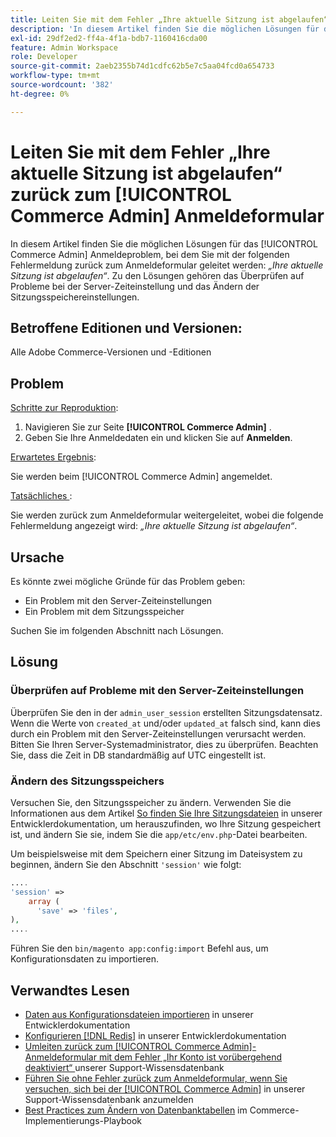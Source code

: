 ```yaml
---
title: Leiten Sie mit dem Fehler „Ihre aktuelle Sitzung ist abgelaufen“ zurück zum [!UICONTROL Commerce Admin] Anmeldeformular
description: 'In diesem Artikel finden Sie die möglichen Lösungen für das [!UICONTROL Commerce Admin] Anmeldeproblem, bei dem Sie zurück zum Anmeldeformular mit der folgenden Fehlermeldung geleitet werden: *„Ihre aktuelle Sitzung ist abgelaufen“*. Zu den Lösungen gehören das Überprüfen auf Probleme bei der Server-Zeiteinstellung und das Ändern der Sitzungsspeichereinstellungen.'
exl-id: 29df2ed2-ff4a-4f1a-bdb7-1160416cda00
feature: Admin Workspace
role: Developer
source-git-commit: 2aeb2355b74d1cdfc62b5e7c5aa04fcd0a654733
workflow-type: tm+mt
source-wordcount: '382'
ht-degree: 0%

---
```


# Leiten Sie mit dem Fehler „Ihre aktuelle Sitzung ist abgelaufen“ zurück zum [!UICONTROL Commerce Admin] Anmeldeformular

In diesem Artikel finden Sie die möglichen Lösungen für das [!UICONTROL Commerce Admin] Anmeldeproblem, bei dem Sie mit der folgenden Fehlermeldung zurück zum Anmeldeformular geleitet werden: *„Ihre aktuelle Sitzung ist abgelaufen“*. Zu den Lösungen gehören das Überprüfen auf Probleme bei der Server-Zeiteinstellung und das Ändern der Sitzungsspeichereinstellungen.

## Betroffene Editionen und Versionen:

Alle Adobe Commerce-Versionen und -Editionen

## Problem

<u>Schritte zur Reproduktion</u>:

1. Navigieren Sie zur Seite **[!UICONTROL Commerce Admin]** .
1. Geben Sie Ihre Anmeldedaten ein und klicken Sie auf **Anmelden**.

<u>Erwartetes Ergebnis</u>:

Sie werden beim [!UICONTROL Commerce Admin] angemeldet.

<u>Tatsächliches </u>:

Sie werden zurück zum Anmeldeformular weitergeleitet, wobei die folgende Fehlermeldung angezeigt wird: *„Ihre aktuelle Sitzung ist abgelaufen“*.

## Ursache

Es könnte zwei mögliche Gründe für das Problem geben:

* Ein Problem mit den Server-Zeiteinstellungen
* Ein Problem mit dem Sitzungsspeicher

Suchen Sie im folgenden Abschnitt nach Lösungen.

## Lösung

### Überprüfen auf Probleme mit den Server-Zeiteinstellungen

Überprüfen Sie den in der `admin_user_session` erstellten Sitzungsdatensatz. Wenn die Werte von `created_at` und/oder `updated_at` falsch sind, kann dies durch ein Problem mit den Server-Zeiteinstellungen verursacht werden. Bitten Sie Ihren Server-Systemadministrator, dies zu überprüfen. Beachten Sie, dass die Zeit in DB standardmäßig auf UTC eingestellt ist.

### Ändern des Sitzungsspeichers

Versuchen Sie, den Sitzungsspeicher zu ändern. Verwenden Sie die Informationen aus dem Artikel [So finden Sie Ihre Sitzungsdateien](https://experienceleague.adobe.com/en/docs/commerce-operations/configuration-guide/storage/session-storage/sessions) in unserer Entwicklerdokumentation, um herauszufinden, wo Ihre Sitzung gespeichert ist, und ändern Sie sie, indem Sie die `app/etc/env.php`-Datei bearbeiten.

Um beispielsweise mit dem Speichern einer Sitzung im Dateisystem zu beginnen, ändern Sie den Abschnitt `'session'` wie folgt:

```php
....
'session' =>
    array (
      'save' => 'files',
),
....
```

Führen Sie den `bin/magento app:config:import` Befehl aus, um Konfigurationsdaten zu importieren.


## Verwandtes Lesen

* [Daten aus Konfigurationsdateien importieren](https://experienceleague.adobe.com/en/docs/commerce-operations/configuration-guide/cli/configuration-management/import-configuration) in unserer Entwicklerdokumentation
* [Konfigurieren [!DNL Redis]](https://experienceleague.adobe.com/en/docs/commerce-operations/configuration-guide/cache/redis/config-redis) in unserer Entwicklerdokumentation
* [Umleiten zurück zum [!UICONTROL Commerce Admin]-Anmeldeformular mit dem Fehler „Ihr Konto ist vorübergehend deaktiviert“ ](https://experienceleague.adobe.com/en/docs/commerce-knowledge-base/kb/troubleshooting/miscellaneous/redirect-back-to-the-admin-login-form-with-your-account-is-temporarily-disabled-error) unserer Support-Wissensdatenbank
* [Führen Sie ohne Fehler zurück zum Anmeldeformular, wenn Sie versuchen, sich bei der [!UICONTROL Commerce Admin]](https://experienceleague.adobe.com/en/docs/commerce-knowledge-base/kb/troubleshooting/miscellaneous/login-redirect-when-trying-to-login-to-magento-admin) in unserer Support-Wissensdatenbank anzumelden
* [Best Practices zum Ändern von Datenbanktabellen](https://experienceleague.adobe.com/en/docs/commerce-operations/implementation-playbook/best-practices/development/modifying-core-and-third-party-tables#why-adobe-recommends-avoiding-modifications) im Commerce-Implementierungs-Playbook

